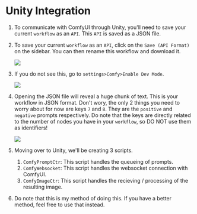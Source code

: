 # Unity Integration
1. To communicate with ComfyUI through Unity, you'll need to save your current `workflow` as an `API`. This `API` is saved as a JSON file.

1. To save your current `workflow` as an `API`, click on the `Save (API Format)` on the sidebar. You can then rename this workflow and download it. 

    ![ ](../../images/save_api.png)

1. If you do not see this, go to `settings>Comfy>Enable Dev Mode`.

    ![ ](../../images/dev_mode.gif)

1. Opening the JSON file will reveal a huge chunk of text. This is your workflow in JSON format. Don't wory, the only 2 things you need to worry about for now are keys `7` and `8`. They are the `positive` and `negative` prompts respectively. Do note that the keys are directly related to the number of nodes you have in your `workflow`, so DO NOT use them as identifiers!

    ![ ](../../images/api_json.png)

1. Moving over to Unity, we'll be creating 3 scripts.
    1. `ComfyPromptCtr`: This script handles the queueing of prompts.
    1. `ComfyWebsocket`:  This script handles the websocket connection with ComfyUI.
    1. `ComfyImageCtr`: This script handles the recieving / processing of the resulting image.

1. Do note that this is my method of doing this. If you have a better method, feel free to use that instead.